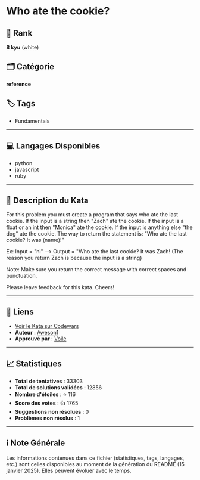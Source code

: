 # Who ate the cookie?

## 🏅 Rank
**8 kyu** (white)

## 🗂️ Catégorie
**reference**

## 🏷️ Tags
- Fundamentals

---

## 💻 Langages Disponibles
- python
- javascript
- ruby

---

## 📜 Description du Kata

For this problem you must create a program that says who ate the last cookie. If the input is a string then "Zach" ate the cookie. If the input is a float or an int then "Monica" ate the cookie. If the input is anything else "the dog" ate the cookie. The way to return the statement is:
"Who ate the last cookie? It was (name)!"

Ex: Input = "hi" --> Output = "Who ate the last cookie? It was Zach!
(The reason you return Zach is because the input is a string)

Note: Make sure you return the correct message with correct spaces and punctuation.

Please leave feedback for this kata.
Cheers!

---

## 🔗 Liens
- [Voir le Kata sur Codewars](https://www.codewars.com/kata/55a996e0e8520afab9000055)
- **Auteur** : [Aweson1](https://www.codewars.com/users/Aweson1)
- **Approuvé par** : [Voile](https://www.codewars.com/users/Voile)

---

## 📈 Statistiques
- **Total de tentatives** : 33303
- **Total de solutions validées** : 12856
- **Nombre d'étoiles** : ⭐ 116
- **Score des votes** : 👍 1765
- **Suggestions non résolues** : 0
- **Problèmes non résolus** : 1

---

## ℹ️ Note Générale
Les informations contenues dans ce fichier (statistiques, tags, langages, etc.) sont celles disponibles au moment de la génération du README (15 janvier 2025). Elles peuvent évoluer avec le temps.
